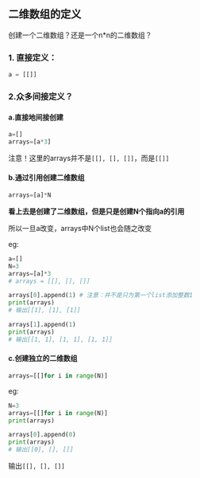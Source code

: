 ## 二维数组的定义

创建一个二维数组？还是一个n*n的二维数组？

### 1. 直接定义：

```python
a = [[]]
```

### 2.众多间接定义？

#### a.直接地间接创建

```python
a=[]
arrays=[a*3]
```

注意！这里的arrays并不是`[[], [], []]`，而是`[[]]`

#### b.通过引用创建二维数组

```python
arrays=[a]*N
```

**看上去是创建了二维数组，但是只是创建N个指向a的引用**

所以一旦a改变，arrays中N个list也会随之改变

eg:

```python
a=[]
N=3
arrays=[a]*3
# arrays = [[], [], []]

arrays[0].append(1) # 注意：并不是只为第一个list添加整数1
print(arrays)
# 输出[[1], [1], [1]]

arrays[1].append(1)
print(arrays)
# 输出[[1, 1], [1, 1], [1, 1]]
```

#### c.创建独立的二维数组

```python
arrays=[[]for i in range(N)]
```

eg:

```python
N=3
arrays=[[]for i in range(N)]
print(arrays)

arrays[0].append(0)
print(arrays)
# 输出[[0], [], []]
```

输出`[[], [], []]`
